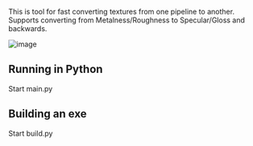 This is tool for fast converting textures from one pipeline to another.
Supports converting from Metalness/Roughness to Specular/Gloss and backwards.

![image](https://github.com/user-attachments/assets/1be10805-c2c8-40ad-a127-bd8ff037a324)

## Running in Python
Start main.py

## Building an exe
Start build.py
